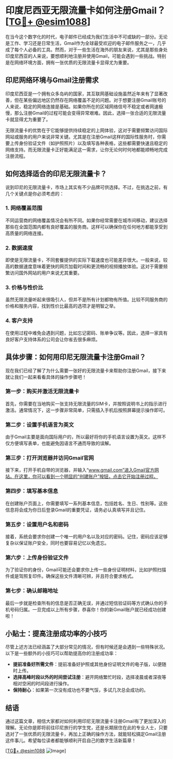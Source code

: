 # 印度尼西亚无限流量卡如何注册Gmail？[[TG💪+ @esim1088](https://t.me/s/esim1088)]

在当今这个数字化的时代，电子邮件已经成为我们生活中不可或缺的一部分。无论是工作、学习还是日常生活，Gmail作为全球最受欢迎的电子邮件服务之一，几乎成了每个人必备的工具。然而，对于一些生活在海外的朋友来说，尤其是那些身处印度尼西亚的人来说，要想顺利地注册并使用Gmail，可能会遇到一些挑战。特别是在网络环境方面，拥有一张优质的无限流量卡显得尤为重要。

## 印尼网络环境与Gmail注册需求

印度尼西亚是一个拥有众多岛屿的国家，其互联网基础设施虽然近年来有了显著改善，但在某些偏远地区仍然存在网络覆盖不足的问题。对于想要注册Gmail账号的人来说，稳定的网络连接是基础。如果你所在的区域网络信号不稳定或者网速极慢，那么注册Gmail的过程可能会变得异常艰难。因此，选择一张合适的无限流量卡就显得尤为重要了。

无限流量卡的优势在于它能够提供持续稳定的上网体验，这对于需要频繁访问国际网站或服务的用户来说非常关键。尤其是在注册Gmail这样的国际性服务时，你需要上传身份验证文件（如护照照片）以及填写各种表格，这些都需要快速且稳定的网络支持。而无限流量卡正好能满足这一需求，让你无论何时何地都能顺畅地完成注册流程。

## 如何选择适合的印尼无限流量卡？

说到印尼的无限流量卡，市场上其实有不少品牌可供选择。不过，在挑选之前，有几个关键点是你必须考虑的：

### 1. **网络覆盖范围**
   不同运营商的网络覆盖情况会有所不同。如果你经常需要在城市间移动，建议选择那些在全国范围内都有良好覆盖的服务商。这样可以确保你在任何地方都能享受到高质量的网络连接。

### 2. **数据速度**
   即使是无限流量卡，不同套餐提供的实际下载速度也可能差异很大。一般来说，较高的数据速度意味着更快的网页加载时间和更流畅的视频播放体验。这对于需要频繁访问国外网站的用户来说尤其重要。

### 3. **价格与性价比**
   虽然无限流量听起来很吸引人，但并不是所有计划都物有所值。比较不同服务商的价格和服务内容，找到性价比最高的选项才是明智之举。

### 4. **客户支持**
   在使用过程中难免会遇到问题，比如忘记密码、账单争议等。因此，选择一家具有良好客户支持体系的公司会让你省去很多麻烦。

## 具体步骤：如何用印尼无限流量卡注册Gmail？

现在我们已经了解了为什么需要一张好的无限流量卡来帮助你注册Gmail，接下来就让我们一起来看看具体的操作步骤吧！

### 第一步：购买并激活无限流量卡
首先，你需要在当地购买一张支持无限流量的SIM卡，并按照说明书上的指示进行激活。通常情况下，这一步骤非常简单，只需插入手机后按照屏幕提示操作即可。

### 第二步：设置手机语言为英文
由于Gmail主要是面向国际用户的，所以最好将你的手机语言设置为英文。这样不仅方便填写表单，也能避免因语言不通而导致的误解。

### 第三步：打开浏览器并访问Gmail官网
接下来，打开手机自带的浏览器，并输入“www.gmail.com”进入Gmail官方网站。在这里，你可以看到一个明显的“创建账户”按钮，点击它开始注册过程。

### 第四步：填写基本信息
在创建账户页面上，你需要填写一系列基本信息，包括姓名、生日、性别等。这些信息将会成为你日后登录Gmail的重要凭证，请务必认真填写并且记住。

### 第五步：设置用户名和密码
接着，系统会要求你创建一个唯一的用户名以及对应的密码。记住，密码应该足够复杂以保证账户安全，同时也要容易记忆以免遗忘。

### 第六步：上传身份验证文件
为了验证你的身份，Gmail可能还会要求你上传一些身份证明材料，比如护照扫描件或是驾照复印件。确保这些文件清晰可辨，并且符合要求格式。

### 第七步：确认邮箱地址
最后一步就是检查所有的信息是否正确无误，并通过短信验证码等方式确认你的手机号码归属。一旦完成以上所有步骤，恭喜你！你的新Gmail账户就已经成功创建啦！

## 小贴士：提高注册成功率的小技巧

尽管上述方法已经涵盖了大部分常见的情况，但有时候还是会遇到一些特殊状况。以下是一些额外的小技巧可以帮助提高你的注册成功率：

- **提前准备好所需文件**：提前准备好护照或其他身份证明文件的电子版，以便随时上传。
- **选择高峰时段以外的时间尝试注册**：避开网络繁忙时段，选择凌晨或者深夜等相对空闲的时间段进行操作。
- **保持耐心**：如果第一次没有成功也不要气馁，多试几次总会成功的。

## 结语

通过这篇文章，相信大家都对如何利用印尼无限流量卡注册Gmail有了更加深入的理解。无论你是即将前往印尼旅行的学生党，还是长期居住在此的专业人士，只要选对了一张优质的无限流量卡，再加上正确的操作方法，就能轻松搞定Gmail注册这件事儿。希望每位读者都能够顺利开启自己的数字生活新篇章！

[[TG💪+ @esim1088](https://t.me/s/esim1088) ![Image](https://i.postimg.cc/4NQfJmqS/Snipaste-2025-05-13-00-14-12.png)]